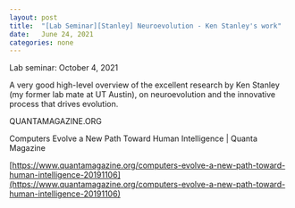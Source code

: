 ```yaml
---
layout: post
title:  "[Lab Seminar][Stanley] Neuroevolution - Ken Stanley's work"
date:   June 24, 2021
categories: none
---
```


Lab seminar: October 4, 2021

A very good high-level overview of the excellent research by Ken Stanley (my former lab mate at UT Austin), on neuroevolution and the innovative process that drives evolution. 






QUANTAMAGAZINE.ORG

Computers Evolve a New Path Toward Human Intelligence | Quanta Magazine



[https://www.quantamagazine.org/computers-evolve-a-new-path-toward-human-intelligence-20191106](https://www.quantamagazine.org/computers-evolve-a-new-path-toward-human-intelligence-20191106)



 

